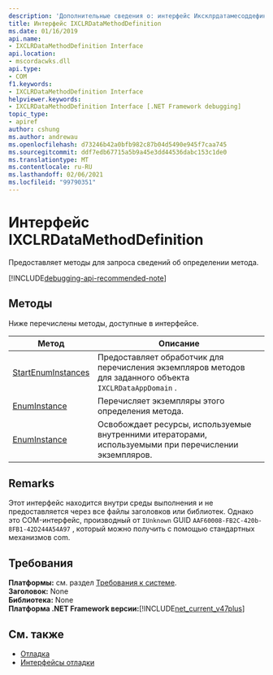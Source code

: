 ```yaml
---
description: 'Дополнительные сведения о: интерфейс Иксклрдатамесоддефинитион'
title: Интерфейс IXCLRDataMethodDefinition
ms.date: 01/16/2019
api.name:
- IXCLRDataMethodDefinition Interface
api.location:
- mscordacwks.dll
api.type:
- COM
f1.keywords:
- IXCLRDataMethodDefinition Interface
helpviewer.keywords:
- IXCLRDataMethodDefinition Interface [.NET Framework debugging]
topic_type:
- apiref
author: cshung
ms.author: andrewau
ms.openlocfilehash: d73246b42a0bfb982c87b04d5490e945f7caa745
ms.sourcegitcommit: ddf7edb67715a5b9a45e3dd44536dabc153c1de0
ms.translationtype: MT
ms.contentlocale: ru-RU
ms.lasthandoff: 02/06/2021
ms.locfileid: "99790351"
---
```

# <a name="ixclrdatamethoddefinition-interface"></a>Интерфейс IXCLRDataMethodDefinition

Предоставляет методы для запроса сведений об определении метода.

[!INCLUDE[debugging-api-recommended-note](../../../../includes/debugging-api-recommended-note.md)]

## <a name="methods"></a>Методы

Ниже перечислены методы, доступные в интерфейсе.

| Метод                                                                                                                          | Описание                                                                                 |
| ------------------------------------------------------------------------------------------------------------------------------- | ------------------------------------------------------------------------------------------- |
| [StartEnumInstances](ixclrdatamethoddefinition-startenuminstances-method.md) | Предоставляет обработчик для перечисления экземпляров методов для заданного объекта `IXCLRDataAppDomain` . |
| [EnumInstance](ixclrdatamethoddefinition-enuminstance-method.md)             | Перечисляет экземпляры этого определения метода.                                         |
| [EnumInstance](ixclrdatamethoddefinition-endenuminstances-method.md)     | Освобождает ресурсы, используемые внутренними итераторами, используемыми при перечислении экземпляров.         |

## <a name="remarks"></a>Remarks

Этот интерфейс находится внутри среды выполнения и не предоставляется через все файлы заголовков или библиотек. Однако это COM-интерфейс, производный от `IUnknown` GUID `AAF60008-FB2C-420b-8FB1-42D244A54A97` , который можно получить с помощью стандартных механизмов com.

## <a name="requirements"></a>Требования

**Платформы:** см. раздел [Требования к системе](../../get-started/system-requirements.md).  
**Заголовок:** None  
**Библиотека:** None  
**Платформа .NET Framework версии:**[!INCLUDE[net_current_v47plus](../../../../includes/net-current-v47plus.md)]  

## <a name="see-also"></a>См. также

- [Отладка](index.md)
- [Интерфейсы отладки](debugging-interfaces.md)
